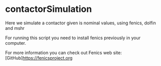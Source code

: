 # contactorSimulation
Here we simulate a contactor given is nominal values, using fenics, dolfin and mshr 

For running this script you need to install fenics previously in your computer.

For more information you can check out Fenics web site: [GitHub]https://fenicsproject.org
